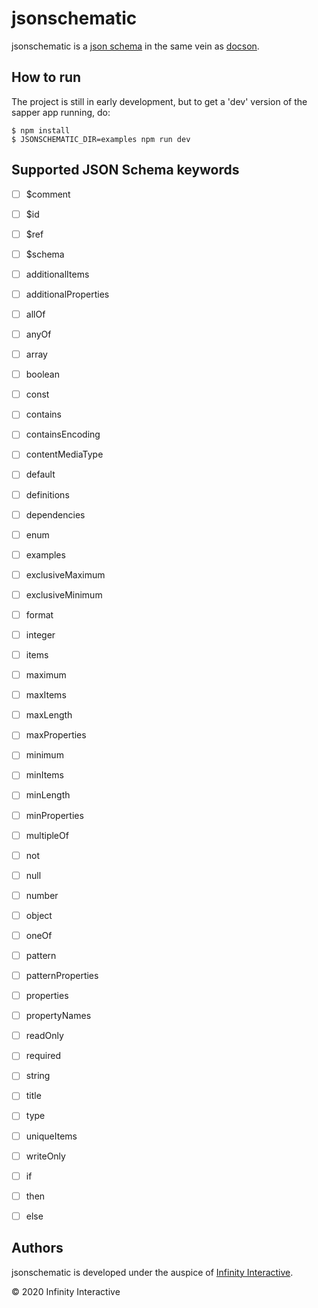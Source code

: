 # jsonschematic

jsonschematic is a [json schema][] in the same vein as 
[docson][].

## How to run

The project is still in early development, but to get a 'dev'
version of the sapper app running, do:

    $ npm install
    $ JSONSCHEMATIC_DIR=examples npm run dev

## Supported JSON Schema keywords

- [ ] $comment
- [ ] $id
- [ ] $ref
- [ ] $schema
- [ ] additionalItems
- [ ] additionalProperties
- [ ] allOf
- [ ] anyOf
- [ ] array
- [ ] boolean
- [ ] const
- [ ] contains
- [ ] containsEncoding
- [ ] contentMediaType
- [ ] default
- [ ] definitions
- [ ] dependencies
- [ ] enum
- [ ] examples
- [ ] exclusiveMaximum
- [ ] exclusiveMinimum
- [ ] format
- [ ] integer
- [ ] items
- [ ] maximum
- [ ] maxItems
- [ ] maxLength
- [ ] maxProperties
- [ ] minimum
- [ ] minItems
- [ ] minLength
- [ ] minProperties
- [ ] multipleOf
- [ ] not
- [ ] null
- [ ] number
- [ ] object
- [ ] oneOf
- [ ] pattern
- [ ] patternProperties
- [ ] properties
- [ ] propertyNames
- [ ] readOnly
- [ ] required
- [ ] string
- [ ] title
- [ ] type
- [ ] uniqueItems
- [ ] writeOnly
- [ ] if
- [ ] then
- [ ] else


## Authors

jsonschematic is developed under the auspice of 
[Infinity Interactive](https://www.iinteractive.com/).

© 2020 Infinity Interactive

[json schema]: https://json-schema.org
[docson]: https://github.com/lbovet/docson
